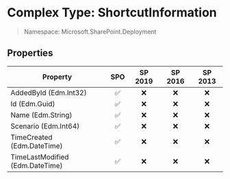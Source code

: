 # Complex Type: ShortcutInformation

> Namespace: Microsoft.SharePoint.Deployment

## Properties

Property | SPO | SP 2019 | SP 2016 | SP 2013
----------|:---:|:-------:|:-------:|:-------:
AddedById (Edm.Int32) | ✅ | ❌ | ❌ | ❌
Id (Edm.Guid) | ✅ | ❌ | ❌ | ❌
Name (Edm.String) | ✅ | ❌ | ❌ | ❌
Scenario (Edm.Int64) | ✅ | ❌ | ❌ | ❌
TimeCreated (Edm.DateTime) | ✅ | ❌ | ❌ | ❌
TimeLastModified (Edm.DateTime) | ✅ | ❌ | ❌ | ❌